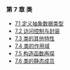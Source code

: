 ### 第 7 章 类

- [7.1 定义抽象数据类型](./section_1.md)
- [7.2 访问控制与封装]()
- [7.3 类的其他特性]()
- [7.4 类的作用域]()
- [7.5 构造函数再探]()
- [7.6 类的静态成员]()